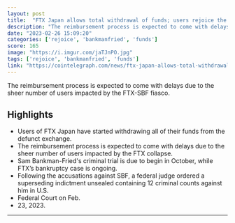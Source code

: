 ```yaml
---
layout: post
title:  "FTX Japan allows total withdrawal of funds; users rejoice the 'escape'"
description: "The reimbursement process is expected to come with delays due to the sheer number of users impacted by the FTX-SBF fiasco."
date: "2023-02-26 15:09:20"
categories: ['rejoice', 'bankmanfried', 'funds']
score: 165
image: "https://i.imgur.com/jaTJnPO.jpg"
tags: ['rejoice', 'bankmanfried', 'funds']
link: "https://cointelegraph.com/news/ftx-japan-allows-total-withdrawal-of-funds-users-rejoice-the-escape"
---
```


The reimbursement process is expected to come with delays due to the sheer number of users impacted by the FTX-SBF fiasco.

## Highlights

- Users of FTX Japan have started withdrawing all of their funds from the defunct exchange.
- The reimbursement process is expected to come with delays due to the sheer number of users impacted by the FTX collapse.
- Sam Bankman-Fried's criminal trial is due to begin in October, while FTX’s bankruptcy case is ongoing.
- Following the accusations against SBF, a federal judge ordered a superseding indictment unsealed containing 12 criminal counts against him in U.S.
- Federal Court on Feb.
- 23, 2023.

---
